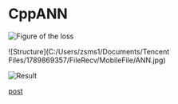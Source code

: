 # CppANN
![Figure of the loss](C:/Users/zsms1/Downloads/newplot.png)

![Structure](C:/Users/zsms1/Documents/Tencent Files/1789869357/FileRecv/MobileFile/ANN.jpg)

![Result](C:/Users/zsms1/Desktop/0AKPY4ADQ5VB2UGEELKM.png)

[post](http://libraneptune.byethost24.com/wordpress/2019/11/02/simple-ann-realized-in-cpp-without-any-dl-framework/)
